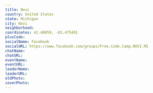 ```yaml
---
title: Novi
country: United States
state: Michigan
city: Novi
neighborhood: 
coordinates: 42.48059, -83.475491
plusCode:
socialName: Facebook
socialURL: https://www.facebook.com/groups/Free.Code.Camp.NOVI.MI
chatName:
chatURL:
eventName:
eventURL:
leaderName:
leaderURL:
oldPhoto: 
coverPhoto:
---
```

